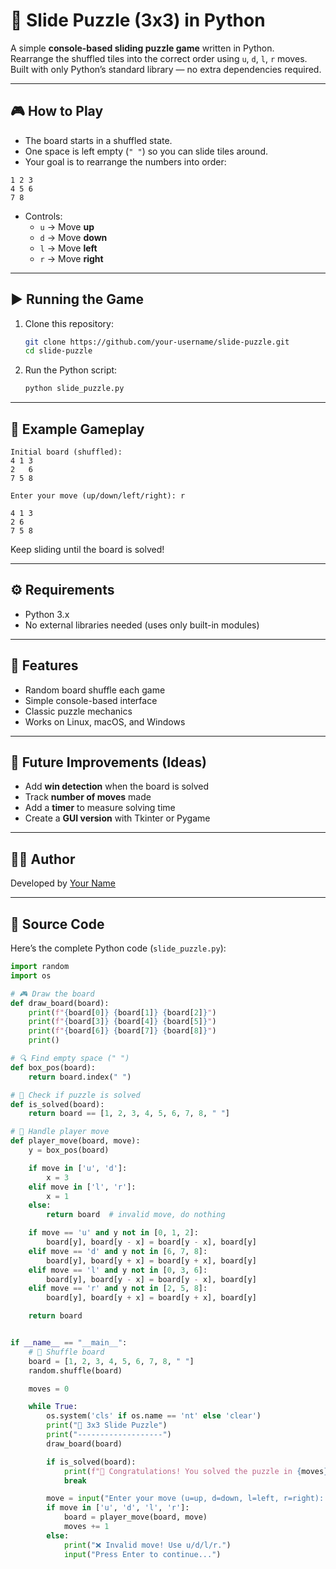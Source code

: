 # 🧩 Slide Puzzle (3x3) in Python

A simple **console-based sliding puzzle game** written in Python.  
Rearrange the shuffled tiles into the correct order using `u`, `d`, `l`, `r` moves.  
Built with only Python’s standard library — no extra dependencies required.  

---
<!--
## 🎥 Live Demo

![Slide Puzzle Demo](demo.gif)

👉 Try it online: ## 🚀 [![Open in Streamlit](https://static.streamlit.io/badges/streamlit_badge_black_white.svg)](https://your-app-url.streamlit.app)
-->





## 🎮 How to Play

- The board starts in a shuffled state.
- One space is left empty (`" "`) so you can slide tiles around.
- Your goal is to rearrange the numbers into order:

```
1 2 3
4 5 6
7 8  
```

- Controls:  
  - `u` → Move **up**  
  - `d` → Move **down**  
  - `l` → Move **left**  
  - `r` → Move **right**

---

## ▶️ Running the Game

1. Clone this repository:
   ```bash
   git clone https://github.com/your-username/slide-puzzle.git
   cd slide-puzzle
   ```

2. Run the Python script:
   ```bash
   python slide_puzzle.py
   ```

---

## 📝 Example Gameplay

```
Initial board (shuffled):
4 1 3
2   6
7 5 8

Enter your move (up/down/left/right): r

4 1 3
2 6  
7 5 8
```

Keep sliding until the board is solved!

---

## ⚙️ Requirements

- Python 3.x  
- No external libraries needed (uses only built-in modules)

---

## 📌 Features

- Random board shuffle each game  
- Simple console-based interface  
- Classic puzzle mechanics  
- Works on Linux, macOS, and Windows  

---

## 🚀 Future Improvements (Ideas)

- Add **win detection** when the board is solved  
- Track **number of moves** made  
- Add a **timer** to measure solving time  
- Create a **GUI version** with Tkinter or Pygame  

---

## 🧑‍💻 Author

Developed by [Your Name](https://github.com/soumyacodes13)  

---

## 📜 Source Code

Here’s the complete Python code (`slide_puzzle.py`):

```python
import random
import os

# 🎮 Draw the board
def draw_board(board):
    print(f"{board[0]} {board[1]} {board[2]}")
    print(f"{board[3]} {board[4]} {board[5]}")
    print(f"{board[6]} {board[7]} {board[8]}")
    print()

# 🔍 Find empty space (" ")
def box_pos(board):
    return board.index(" ")

# 🎯 Check if puzzle is solved
def is_solved(board):
    return board == [1, 2, 3, 4, 5, 6, 7, 8, " "]

# 👤 Handle player move
def player_move(board, move):
    y = box_pos(board)

    if move in ['u', 'd']:
        x = 3
    elif move in ['l', 'r']:
        x = 1
    else:
        return board  # invalid move, do nothing

    if move == 'u' and y not in [0, 1, 2]:
        board[y], board[y - x] = board[y - x], board[y]
    elif move == 'd' and y not in [6, 7, 8]:
        board[y], board[y + x] = board[y + x], board[y]
    elif move == 'l' and y not in [0, 3, 6]:
        board[y], board[y - x] = board[y - x], board[y]
    elif move == 'r' and y not in [2, 5, 8]:
        board[y], board[y + x] = board[y + x], board[y]

    return board


if __name__ == "__main__":
    # 🔀 Shuffle board
    board = [1, 2, 3, 4, 5, 6, 7, 8, " "]
    random.shuffle(board)

    moves = 0

    while True:
        os.system('cls' if os.name == 'nt' else 'clear')
        print("🧩 3x3 Slide Puzzle")
        print("-------------------")
        draw_board(board)

        if is_solved(board):
            print(f"🎉 Congratulations! You solved the puzzle in {moves} moves.")
            break

        move = input("Enter your move (u=up, d=down, l=left, r=right): ").lower().strip()
        if move in ['u', 'd', 'l', 'r']:
            board = player_move(board, move)
            moves += 1
        else:
            print("❌ Invalid move! Use u/d/l/r.")
            input("Press Enter to continue...")
```
